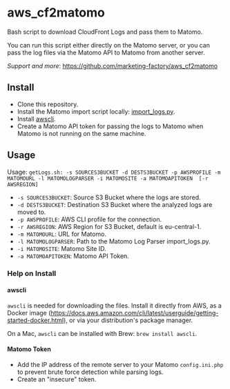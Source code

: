 # aws_cf2matomo

Bash script to download CloudFront Logs and pass them to Matomo.

You can run this script either directly on the Matomo server, or you can pass the log files via the Matomo API to Matomo from another server.

_Support and more_: https://github.com/marketing-factory/aws_cf2matomo

## Install

* Clone this repository.
* Install the Matomo import script locally: [import_logs.py](https://github.com/matomo-org/matomo-log-analytics/blob/5.x-dev/import_logs.py).
* Install [awscli](https://docs.aws.amazon.com/cli/latest/userguide/cli-chap-welcome.html).
* Create a Matomo API token for passing the logs to Matomo when Matomo is not running on the same machine.

## Usage

Usage: `getLogs.sh: -s SOURCES3BUCKET -d DESTS3BUCKET -p AWSPROFILE -m MATOMOURL -l MATOMOLOGPARSER -i MATOMOSITE -a MATOMOAPITOKEN  [-r AWSREGION]`

* `-s SOURCES3BUCKET`: Source S3 Bucket where the logs are stored.
* `-d DESTS3BUCKET`: Destination S3 Bucket where the analyzed logs are moved to.
* `-p AWSPROFILE`: AWS CLI profile for the connection.
* `-r AWSREGION`: AWS Region for S3 Bucket, default is eu-central-1.
* `-m MATOMOURL`: URL for Matomo.
* `-l MATOMOLOGPARSER`: Path to the Matomo Log Parser import_logs.py.
* `-i MATOMOSITE`: Matomo Site ID.
* `-a MATOMOAPITOKEN`: Matomo API Token.

### Help on Install

#### awscli

`awscli` is needed for downloading the files. Install it directly from AWS, as a Docker image (https://docs.aws.amazon.com/cli/latest/userguide/getting-started-docker.html), or via your distribution's package manager.

On a Mac, `awscli` can be installed with Brew: `brew install awscli`.

#### Matomo Token

* Add the IP address of the remote server to your Matomo `config.ini.php` to prevent brute force detection while parsing logs.
* Create an "insecure" token.